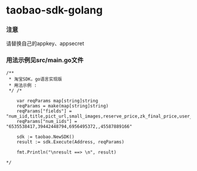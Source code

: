 # taobao-sdk-golang

### 注意
请替换自己的appkey、appsecret

### 用法示例见src/main.go文件
```
/**
 * 淘宝SDK，go语言实现版
 * 用法示例 :
 */ /*

	var reqParams map[string]string
	reqParams = make(map[string]string)
	reqParams["fields"] = "num_iid,title,pict_url,small_images,reserve_price,zk_final_price,user_type,provcity,item_url"
	reqParams["num_iids"] = "6535538417,39442448794,6956495372,,45587889166"

	sdk := taobao.NewSDK()
	result := sdk.Execute(Address, reqParams)

	fmt.Println("\nresult ==> \n", result)

*/
```